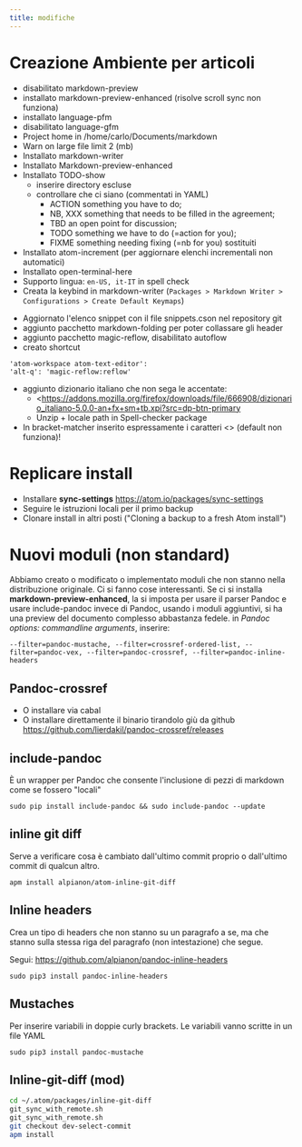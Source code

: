 ```yaml
---
title: modifiche
---
```

# Creazione Ambiente per articoli

* disabilitato markdown-preview
* installato markdown-preview-enhanced (risolve scroll sync non funziona)
* installato language-pfm
* disabilitato language-gfm
* Project home in /home/carlo/Documents/markdown
* Warn on large file limit 2 (mb)
* Installato markdown-writer
* Installato Markdown-preview-enhanced
* Installato TODO-show
  - inserire directory escluse
  - controllare che ci siano (commentati in YAML)
    - ACTION  something you have to do;
    - NB, XXX something that needs to be filled in the agreement;
    - TBD an open point for discussion;
    - TODO something we have to do (=action for you);
    - FIXME something needing fixing (=nb for you) sostituiti
* Installato atom-increment (per aggiornare elenchi incrementali non automatici)
* Installato open-terminal-here
* Supporto lingua: ``` en-US, it-IT ``` in spell check
* Creata la keybind in markdown-writer (`Packages > Markdown Writer > Configurations > Create Default Keymaps`)
<!-- * Pandoc-crossref -->
* Aggiornato l'elenco snippet con il file snippets.cson nel repository git
* aggiunto pacchetto markdown-folding per poter collassare gli header
* aggiunto pacchetto magic-reflow, disabilitato autoflow
* creato shortcut

```
'atom-workspace atom-text-editor':
'alt-q': 'magic-reflow:reflow'
```

* aggiunto dizionario italiano che non sega le accentate:
    - <https://addons.mozilla.org/firefox/downloads/file/666908/dizionario_italiano-5.0.0-an+fx+sm+tb.xpi?src=dp-btn-primary
    - Unzip + locale path in Spell-checker package
* In bracket-matcher inserito espressamente i caratteri <> (default non funziona)!

# Replicare install

- Installare **sync-settings** https://atom.io/packages/sync-settings
- Seguire le istruzioni locali per il primo backup
- Clonare install in altri posti ("Cloning a backup to a fresh Atom install")

# Nuovi moduli (non standard)

Abbiamo creato o modificato o implementato moduli che non stanno nella distribuzione originale. Ci si fanno cose interessanti. Se ci si installa **markdown-preview-enhanced**, la si imposta per usare il parser Pandoc e usare include-pandoc invece di Pandoc, usando i moduli aggiuntivi, si ha una preview del documento complesso abbastanza fedele. in *Pandoc options: commandline arguments*, inserire:

    --filter=pandoc-mustache, --filter=crossref-ordered-list, --filter=pandoc-vex, --filter=pandoc-crossref, --filter=pandoc-inline-headers

## Pandoc-crossref

- O installare via cabal
- O installare direttamente il binario tirandolo giù da github
<https://github.com/lierdakil/pandoc-crossref/releases>

## include-pandoc

È un wrapper per Pandoc che consente l'inclusione di pezzi di markdown come se fossero "locali"

    sudo pip install include-pandoc && sudo include-pandoc --update

## inline git diff

Serve a verificare cosa è cambiato dall'ultimo commit proprio o dall'ultimo commit di qualcun altro.

    apm install alpianon/atom-inline-git-diff


## Inline headers

Crea un tipo di headers che non stanno su un paragrafo a se, ma che stanno sulla stessa riga del paragrafo (non intestazione) che segue.

Segui:
<https://github.com/alpianon/pandoc-inline-headers>

    sudo pip3 install pandoc-inline-headers

## Mustaches

Per inserire variabili in doppie curly brackets. Le variabili vanno scritte in un file YAML

    sudo pip3 install pandoc-mustache


## Inline-git-diff (mod)

```bash
cd ~/.atom/packages/inline-git-diff
git_sync_with_remote.sh
git_sync_with_remote.sh
git checkout dev-select-commit
apm install
```
